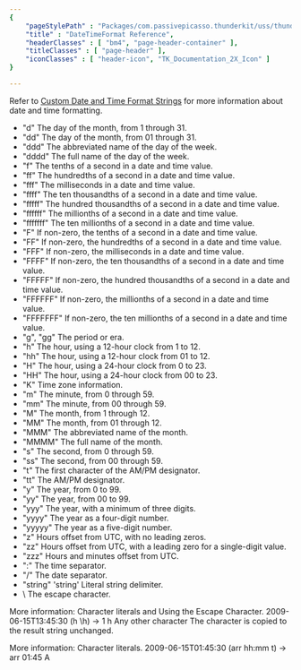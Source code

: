 ```yaml
---
{ 
	"pageStylePath" : "Packages/com.passivepicasso.thunderkit/uss/thunderkit_style.uss",
	"title" : "DateTimeFormat Reference",
	"headerClasses" : [ "bm4", "page-header-container" ],
	"titleClasses" : [ "page-header" ],
	"iconClasses" : [ "header-icon", "TK_Documentation_2X_Icon" ]
}

---
```


Refer to [Custom Date and Time Format Strings](https://docs.microsoft.com/en-us/dotnet/standard/base-types/custom-date-and-time-format-strings) 
for more information about date and time formatting.


* "d"	The day of the month, from 1 through 31.
* "dd"	The day of the month, from 01 through 31.
* "ddd"	The abbreviated name of the day of the week.
* "dddd"	The full name of the day of the week.
* "f"	The tenths of a second in a date and time value.
* "ff"	The hundredths of a second in a date and time value.
* "fff"	The milliseconds in a date and time value.
* "ffff"	The ten thousandths of a second in a date and time value.
* "fffff"	The hundred thousandths of a second in a date and time value.
* "ffffff"	The millionths of a second in a date and time value.
* "fffffff"	The ten millionths of a second in a date and time value.
* "F"	If non-zero, the tenths of a second in a date and time value.
* "FF"	If non-zero, the hundredths of a second in a date and time value.
* "FFF"	If non-zero, the milliseconds in a date and time value.
* "FFFF"	If non-zero, the ten thousandths of a second in a date and time value.
* "FFFFF"	If non-zero, the hundred thousandths of a second in a date and time value.
* "FFFFFF"	If non-zero, the millionths of a second in a date and time value.
* "FFFFFFF"	If non-zero, the ten millionths of a second in a date and time value.
* "g", "gg"	The period or era.
* "h"	The hour, using a 12-hour clock from 1 to 12.
* "hh"	The hour, using a 12-hour clock from 01 to 12.
* "H"	The hour, using a 24-hour clock from 0 to 23.
* "HH"	The hour, using a 24-hour clock from 00 to 23.
* "K"	Time zone information.
* "m"	The minute, from 0 through 59.
* "mm"	The minute, from 00 through 59.
* "M"	The month, from 1 through 12.
* "MM"	The month, from 01 through 12.
* "MMM"	The abbreviated name of the month.
* "MMMM"	The full name of the month.
* "s"	The second, from 0 through 59.
* "ss"	The second, from 00 through 59.
* "t"	The first character of the AM/PM designator.
* "tt"	The AM/PM designator.
* "y"	The year, from 0 to 99.
* "yy"	The year, from 00 to 99.
* "yyy"	The year, with a minimum of three digits.
* "yyyy"	The year as a four-digit number.
* "yyyyy"	The year as a five-digit number.
* "z"	Hours offset from UTC, with no leading zeros.
* "zz"	Hours offset from UTC, with a leading zero for a single-digit value.
* "zzz"	Hours and minutes offset from UTC.
* ":"	The time separator.
* "/"	The date separator.
* "string" 'string'	Literal string delimiter.
* \	The escape character.

More information: Character literals and Using the Escape Character.	2009-06-15T13:45:30 (h \h) -> 1 h
Any other character	The character is copied to the result string unchanged.

More information: Character literals.	2009-06-15T01:45:30 (arr hh:mm t) -> arr 01:45 A